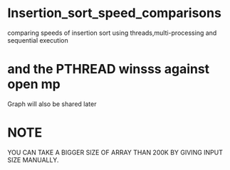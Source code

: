 # Insertion_sort_speed_comparisons
comparing speeds of insertion sort using threads,multi-processing and sequential execution
# and the PTHREAD winsss against open mp
Graph will also be shared later
# NOTE 
YOU CAN TAKE A BIGGER SIZE OF ARRAY THAN 200K BY GIVING INPUT SIZE MANUALLY.

